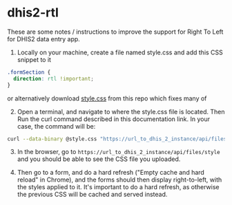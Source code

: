 # dhis2-rtl

These are some notes / instructions to improve the support for Right To Left for DHIS2 data entry app.

1. Locally on your machine, create a file named style.css and add this CSS snippet to it

```css
.formSection {
  direction: rtl !important;
}
```

or alternatively download [style.css](./style.css) from this repo which fixes many of 

2. Open a terminal, and navigate to where the style.css file is located. Then Run the curl command described in this documentation link. In your case, the command will be:

```bash
curl --data-binary @style.css "https://url_to_dhis_2_instance/api/files/style"  -H "Content-Type:text/css" -u user:password
```

3. In the browser, go to `https://url_to_dhis_2_instance/api/files/style` and you should be able to see the CSS file you uploaded.

4. Then go to a form, and do a hard refresh ("Empty cache and hard reload"  in Chrome), and the forms should then display right-to-left, with the styles applied to it. It's important to do a hard refresh, as otherwise the previous CSS will be cached and served instead.
